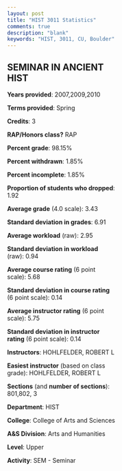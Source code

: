 ```yaml
---
layout: post
title: "HIST 3011 Statistics"
comments: true
description: "blank"
keywords: "HIST, 3011, CU, Boulder"
--- 
```

<head>
<script src="https://ajax.googleapis.com/ajax/libs/jquery/2.1.3/jquery.min.js"></script>
<script src="https://dl.dropboxusercontent.com/s/pc42nxpaw1ea4o9/highcharts.js?dl=0"></script>
<!-- <script src="../assets/js/highcharts.js"></script> -->
<style type="text/css">@font-face {
	font-family: "Bebas Neue";
	src: url(https://www.filehosting.org/file/details/544349/BebasNeue%20Regular.otf) format("opentype");
	}
	h1.Bebas { 
		font-family: "Bebas Neue", Verdana, Tahoma;
	}
</style>
</head>
<body>
	<div id="container" style="float: right; width: 45%; height: 88%; margin-left: 2.5%; margin-right: 2.5%;"></div>
	<script language="JavaScript">
		$(document).ready(function() {
		var chart = {type: 'column'};
		var title = {text: 'Grade Distribution'};
		var xAxis = {categories: ['A','B','C','D','F'],crosshair: true};
		var yAxis = {min: 0,title: {text: 'Percentage'}};
		var tooltip = {headerFormat: '<center><b><span style="font-size:20px">{point.key}</span></b></center>',
		               pointFormat: '<td style="padding:0"><b>{point.y:.1f}%</b></td>',
		               footerFormat: '</table>',shared: true,useHTML: true};
		var plotOptions = {column: {pointPadding: 0.0,borderWidth: 0}};  
		var credits = {enabled: false};var series= [{name: 'Percent',data: [54.0,42.0,4.0,0.0,0.0,]}];
		var json = {};
		json.chart = chart;
		json.title = title;
		json.tooltip = tooltip;
		json.xAxis = xAxis;
		json.yAxis = yAxis;  
		json.series = series;
		json.plotOptions = plotOptions;  
		json.credits = credits;
		$('#container').highcharts(json);
	});
	</script>
</body>
			   
## SEMINAR IN ANCIENT HIST

**Years provided**: 2007,2009,2010

**Terms provided**: Spring

**Credits**: 3

**RAP/Honors class?** RAP

**Percent grade**: 98.15%

**Percent withdrawn**: 1.85%

**Percent incomplete**: 1.85%

**Proportion of students who dropped**: 1.92

**Average grade** (4.0 scale): 3.43

**Standard deviation in grades**: 6.91

**Average workload** (raw): 2.95

**Standard deviation in workload** (raw): 0.94

**Average course rating** (6 point scale): 5.68

**Standard deviation in course rating** (6 point scale): 0.14

**Average instructor rating** (6 point scale): 5.75

**Standard deviation in instructor rating** (6 point scale): 0.14

**Instructors**: HOHLFELDER, ROBERT L

**Easiest instructor** (based on class grade): HOHLFELDER, ROBERT L

**Sections** (and **number of sections**): 801,802, 3

**Department**: HIST

**College**: College of Arts and Sciences

**A&S Division**: Arts and Humanities

**Level**: Upper

**Activity**: SEM - Seminar